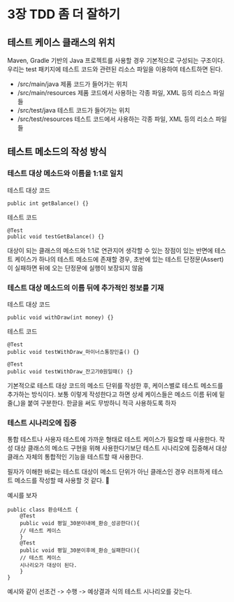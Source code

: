 # 3장 TDD 좀 더 잘하기

## 테스트 케이스 클래스의 위치

Maven, Gradle 기반의 Java 프로젝트를 사용할 경우 기본적으로 구성되는 구조이다.
우리는 test 패키지에 테스트 코드와 관련된 리소스 파일을 이용하여 테스트하면 된다.

- /src/main/java 제품 코드가 들어가는 위치
- /src/main/resources 제품 코드에서 사용하는 각종 파일, XML 등의 리소스 파일들
- /src/test/java 테스트 코드가 들어가는 위치
- /src/test/resources 테스트 코드에서 사용하는 각종 파일, XML 등의 리소스 파일들

## 테스트 메소드의 작성 방식
### 테스트 대상 메소드와 이름을 1:1로 일치

테스트 대상 코드
```
public int getBalance() {}
```
테스트 코드
```
@Test
public void testGetBalance() {}
```

대상이 되는 클래스의 메소드와 1:1로 연관지어 생각할 수 있는 장점이 있는 반면에 테스트 케이스가 하나의 테스트 메소드에 존재할 경우, 초반에 있는 테스트 단정문(Assert)이 실패하면 뒤에 오는 단정문에 실행이 보장되지 않음

### 테스트 대상 메소드의 이름 뒤에 추가적인 정보를 기재

테스트 대상 코드
```
public void withDraw(int money) {}
```

테스트 코드
```
@Test
public void testWithDraw_마이너스통장인출() {}

@Test
public void testWithDraw_잔고가0원일때() {}
```

기본적으로 테스트 대상 코드의 메소드 단위를 작성한 후, 케이스별로 테스트 메소드를 추가하는 방식이다. 보통 이렇게 작성한다고 하면 상세 케이스들은 메소드 이름 뒤에 밑줄(_)을 붙여 구분한다. 한글을 써도 무방하니 적극 사용하도록 하자

### 테스트 시나리오에 집중

통합 테스트나 사용자 테스트에 가까운 형태로 테스트 케이스가 필요할 때 사용한다. 작성 대상 클래스의 메소드 구현을 위해 사용한다기보단 테스트 시나리오에 집중해서 대상 클래스 자체의 통합적인 기능을 테스트할 때 사용한다.

필자가 이해한 바로는 테스트 대상이 메소드 단위가 아닌 클래스인 경우 러프하게 테스트 메소드를 작성할 때 사용할 것 같다. 🤔

예시를 보자

```
public class 환승테스트 {
	@Test
	public void 평일_30분이내에_환승_성공한다(){
	// 테스트 케이스
	}
	@Test
	public void 평일_30분이후에_환승_실패한다(){
	// 테스트 케이스
	시나리오가 대상이 된다. 
	}
}
```

예시와 같이 선조건 -> 수행 -> 예상결과 식의 테스트 시나리오를 갖는다.